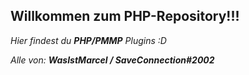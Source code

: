 ## Willkommen zum PHP-Repository!!!

*Hier findest du* ***PHP/PMMP*** *Plugins :D*


*Alle von:* ***WasIstMarcel / SaveConnection#2002***

